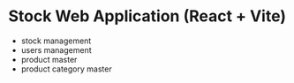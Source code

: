 # Stock Web Application (React + Vite) 

- stock management
- users management
- product master 
- product category master


